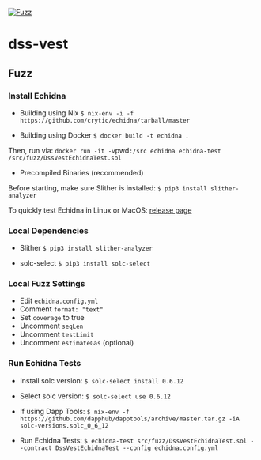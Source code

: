 [![Fuzz](https://github.com/brianmcmichael/dss-vest/actions/workflows/fuzz.yml/badge.svg)](https://github.com/brianmcmichael/dss-vest/actions/workflows/fuzz.yml)

# dss-vest

## Fuzz

### Install Echidna

- Building using Nix
  `$ nix-env -i -f https://github.com/crytic/echidna/tarball/master`

- Building using Docker
  `$ docker build -t echidna .`

Then, run via:
`docker run -it -v`pwd`:/src echidna echidna-test /src/fuzz/DssVestEchidnaTest.sol`

- Precompiled Binaries (recommended)

Before starting, make sure Slither is installed:
`$ pip3 install slither-analyzer`

To quickly test Echidna in Linux or MacOS:
[release page](https://github.com/crytic/echidna/releases)

### Local Dependencies

- Slither
  `$ pip3 install slither-analyzer`

- solc-select
  `$ pip3 install solc-select`

### Local Fuzz Settings

- Edit `echidna.config.yml`
- Comment `format: "text"`
- Set `coverage` to true
- Uncomment `seqLen`
- Uncomment `testLimit`
- Uncomment `estimateGas` (optional)

### Run Echidna Tests

- Install solc version:
  `$ solc-select install 0.6.12`

- Select solc version:
  `$ solc-select use 0.6.12`

- If using Dapp Tools:
  `$ nix-env -f https://github.com/dapphub/dapptools/archive/master.tar.gz -iA solc-versions.solc_0_6_12`

- Run Echidna Tests:
  `$ echidna-test src/fuzz/DssVestEchidnaTest.sol --contract DssVestEchidnaTest --config echidna.config.yml`
